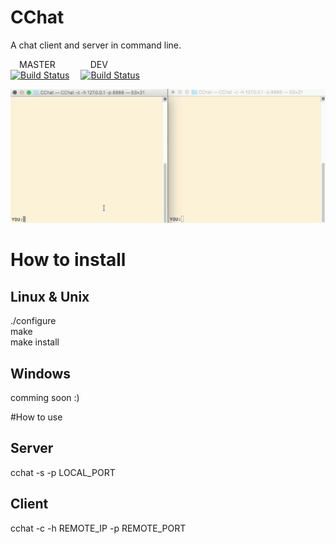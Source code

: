 # CChat
A chat client and server in command line.

&emsp;MASTER&emsp;&emsp;&emsp;&emsp;DEV  
[![Build Status](https://travis-ci.org/lait894/CChat.svg?branch=master)](https://travis-ci.org/lait894/CChat)&emsp;
[![Build Status](https://travis-ci.org/lait894/CChat.svg?branch=dev)](https://travis-ci.org/lait894/CChat)  
  
![img](https://github.com/lait894/CChat/blob/dev/intro/demo.gif)


# How to install

## Linux & Unix
./configure  
make  
make install  
  
  
## Windows
comming soon :)  


#How to use
## Server
cchat -s -p LOCAL_PORT  

## Client
cchat -c -h REMOTE_IP -p REMOTE_PORT  
